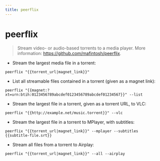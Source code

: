 ```yaml
---
title: peerflix
---
```

# peerflix

> Stream video- or audio-based torrents to a media player.
> More information: <https://github.com/mafintosh/peerflix>.

- Stream the largest media file in a torrent:

`peerflix "{{torrent_url|magnet_link}}"`

- List all streamable files contained in a torrent (given as a magnet link):

`peerflix "{{magnet:?xt=urn:btih:0123456789abcdef0123456789abcdef01234567}}" --list`

- Stream the largest file in a torrent, given as a torrent URL, to VLC:

`peerflix "{{http://example.net/music.torrent}}" --vlc`

- Stream the largest file in a torrent to MPlayer, with subtitles:

`peerflix "{{torrent_url|magnet_link}}" --mplayer --subtitles {{subtitle-file.srt}}`

- Stream all files from a torrent to Airplay:

`peerflix "{{torrent_url|magnet_link}}" --all --airplay`
